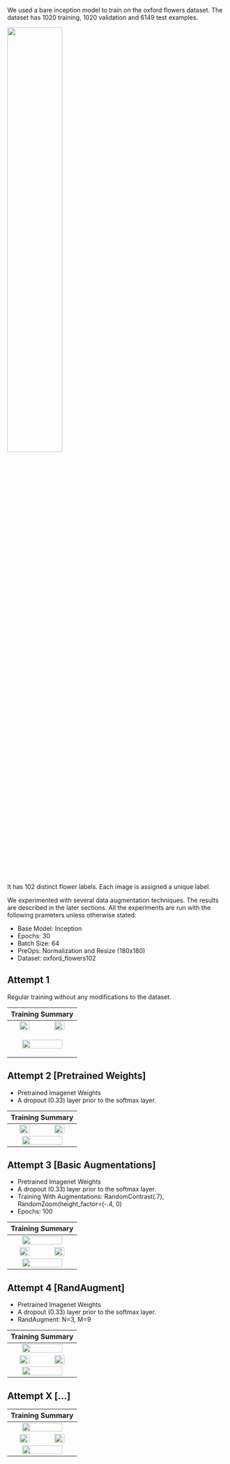 We used a bare inception model to train on the oxford flowers dataset. The dataset has 1020 training, 1020 validation and 6149 test examples.

<img src="https://user-images.githubusercontent.com/480644/134114129-488002ca-37cc-41c0-9df9-d3626da4de2f.png" width="50%">

It has 102 distinct flower labels. Each image is assigned a unique label.

We experimented with several data augmentation techniques. The results are described in the later sections. All the experiments are run with the following prameters unless otherwise stated:
* Base Model: Inception
* Epochs: 30
* Batch Size: 64
* PreOps: Normalization and Resize (180x180)
* Dataset: oxford_flowers102

## Attempt 1
Regular training without any modifications to the dataset.
<table>
  <thead>
    <tr>
      <th align="center" colspan="2">Training Summary</th>
    </tr>
  </thead>
  <tbody>
    <tr>
      <td align="center"><img width="60%" src="https://user-images.githubusercontent.com/480644/134125333-cdeea1d4-bfd6-4790-9287-acf2174d4872.png"></td>
      <td align="center"><img width="60%" src="https://user-images.githubusercontent.com/480644/134125400-40f87081-73d2-4fde-bbf0-f8491cd35535.png"></td>
    </tr>
    <tr>
      <td colspan="2"><p align="center"><img width="80%" src="https://user-images.githubusercontent.com/480644/134125025-fe9617cf-3ab1-4fe7-9612-5ba95302205a.png"></p></td>
    </tr>
  </tbody>
</table>

## Attempt 2 [Pretrained Weights]
* Pretrained Imagenet Weights
* A dropout (0.33) layer prior to the softmax layer.
<table>
  <thead>
    <tr>
      <th align="center" colspan="2">Training Summary</th>
    </tr>
  </thead>
  <tbody>
    <tr>
      <td align="center"><img width="60%" src="https://user-images.githubusercontent.com/480644/134286439-6dc30cf0-06e1-4ae9-bf07-7347130fa837.png"></td>
      <td align="center"><img width="60%" src="https://user-images.githubusercontent.com/480644/134286492-ef1e5ba3-6618-4465-b3f3-14ca8c378f9f.png"></td>
    </tr>
    <tr>
      <td align="center" colspan="2"><img width="80%" src="https://user-images.githubusercontent.com/480644/134286368-eff2f839-cf62-431c-b0a5-c97f5026a93f.png"></td>
    </tr>
  </tbody>
</table>

## Attempt 3 [Basic Augmentations]
* Pretrained Imagenet Weights
* A dropout (0.33) layer prior to the softmax layer.
* Training With Augmentations: RandomContrast(.7), RandomZoom(height_factor=(-.4, 0)
* Epochs: 100
<table>
  <thead>
    <tr>
      <th align="center" colspan="2">Training Summary</th>
    </tr>
  </thead>
  <tbody>
    <td align="center" colspan="2"><img width="80%" src="https://user-images.githubusercontent.com/480644/134291501-2e726cae-8529-4043-b041-433b0f3e2975.png"></td>
    <tr>
      <td align="center"><img width="60%" src="https://user-images.githubusercontent.com/480644/134291707-da960dd4-3f01-4323-b657-69fa05719873.png"></td>
      <td align="center"><img width="60%" src="https://user-images.githubusercontent.com/480644/134291785-26b1672d-e41c-4191-881c-79fcb4154772.png"></td>
    </tr>
    <tr>
      <td align="center" colspan="2"><img width="80%" src="https://user-images.githubusercontent.com/480644/134291600-c0fd7902-c860-49df-9dde-6f901725e919.png"></td>
    </tr>
  </tbody>
</table>

## Attempt 4 [RandAugment]
* Pretrained Imagenet Weights
* A dropout (0.33) layer prior to the softmax layer.
* RandAugment: N=3, M=9
<table>
  <thead>
    <tr>
      <th align="center" colspan="2">Training Summary</th>
    </tr>
  </thead>
  <tbody>
    <tr>
      <td align="center" colspan="2"><img width="80%" src="https://user-images.githubusercontent.com/480644/134322539-5c08c45b-efd7-4ea7-962e-3c076354f057.png"></td>
    </tr>
    <tr>
      <td align="center"><img width="60%" src="https://user-images.githubusercontent.com/480644/134323136-4e510e97-b69e-47f1-a1b2-428dba603881.png"></td>
      <td align="center"><img width="60%" src="https://user-images.githubusercontent.com/480644/134323271-81393bfd-5f69-4778-9b6d-738995443efe.png"></td>
    </tr>
    <tr>
      <td align="center" colspan="2"><img width="80%" src="https://user-images.githubusercontent.com/480644/134323028-8e6dce27-8357-4dfb-804d-b827ab267ef3.png"></td>
    </tr>
  </tbody>
</table>

## Attempt X [...]
<table>
  <thead>
    <tr>
      <th align="center" colspan="2">Training Summary</th>
    </tr>
  </thead>
  <tbody>
    <tr>
      <td align="center" colspan="2"><img width="80%" src=""></td>
    </tr>
    <tr>
      <td align="center"><img width="60%" src=""></td>
      <td align="center"><img width="60%" src=""></td>
    </tr>
    <tr>
      <td align="center" colspan="2"><img width="80%" src=""></td>
    </tr>
  </tbody>
</table>



[Attempt 1 Accuracy]: https://user-images.githubusercontent.com/480644/134125333-cdeea1d4-bfd6-4790-9287-acf2174d4872.png
[Attempt 1 Loss]: https://user-images.githubusercontent.com/480644/134125400-40f87081-73d2-4fde-bbf0-f8491cd35535.png
[Attempt 1 Training]: https://user-images.githubusercontent.com/480644/134125025-fe9617cf-3ab1-4fe7-9612-5ba95302205a.png
